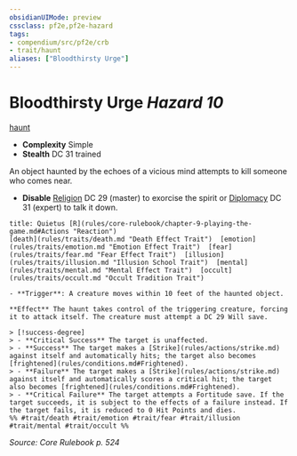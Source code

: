 ```yaml
---
obsidianUIMode: preview
cssclass: pf2e,pf2e-hazard
tags:
- compendium/src/pf2e/crb
- trait/haunt
aliases: ["Bloodthirsty Urge"]
---
```

# Bloodthirsty Urge *Hazard 10*  
[haunt](rules/traits/haunt.md "Haunt Hazard Trait")  

- **Complexity** Simple
- **Stealth** DC 31 trained  

An object haunted by the echoes of a vicious mind attempts to kill someone who comes near.

- **Disable** [Religion](compendium/skills.md#Religion) DC 29 (master) to exorcise the spirit or [Diplomacy](compendium/skills.md#Diplomacy) DC 31 (expert) to talk it down.  
     
```ad-embed-ability
title: Quietus [R](rules/core-rulebook/chapter-9-playing-the-game.md#Actions "Reaction")
[death](rules/traits/death.md "Death Effect Trait")  [emotion](rules/traits/emotion.md "Emotion Effect Trait")  [fear](rules/traits/fear.md "Fear Effect Trait")  [illusion](rules/traits/illusion.md "Illusion School Trait")  [mental](rules/traits/mental.md "Mental Effect Trait")  [occult](rules/traits/occult.md "Occult Tradition Trait")  

- **Trigger**: A creature moves within 10 feet of the haunted object.

**Effect** The haunt takes control of the triggering creature, forcing it to attack itself. The creature must attempt a DC 29 Will save.

> [!success-degree] 
> - **Critical Success** The target is unaffected.
> - **Success** The target makes a [Strike](rules/actions/strike.md) against itself and automatically hits; the target also becomes [frightened](rules/conditions.md#Frightened).
> - **Failure** The target makes a [Strike](rules/actions/strike.md) against itself and automatically scores a critical hit; the target also becomes [frightened](rules/conditions.md#Frightened).
> - **Critical Failure** The target attempts a Fortitude save. If the target succeeds, it is subject to the effects of a failure instead. If the target fails, it is reduced to 0 Hit Points and dies.  
%% #trait/death #trait/emotion #trait/fear #trait/illusion #trait/mental #trait/occult %%
```

*Source: Core Rulebook p. 524*